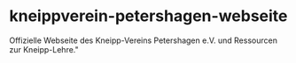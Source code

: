 # kneippverein-petershagen-webseite
Offizielle Webseite des Kneipp-Vereins Petershagen e.V. und Ressourcen zur Kneipp-Lehre."
